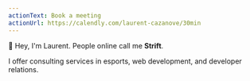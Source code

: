 ```yaml
---
actionText: Book a meeting
actionUrl: https://calendly.com/laurent-cazanove/30min
---
```


👋 Hey, I'm Laurent. People online call me **Strift**.

I offer consulting services in esports, web development, and developer relations.
